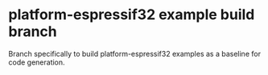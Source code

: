 # platform-espressif32 example build branch

Branch specifically to build platform-espressif32 examples as a baseline for code generation.